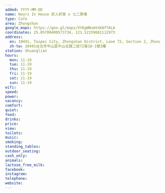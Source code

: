 ```yaml
---
added: YYYY-MM-DD
name: Hours In House 好人好室 x 七二聚場
type: Cafe
area: Zhongshan
google_maps: https://goo.gl/maps/VY6gWNumVnKAfYALA
coordinates: 25.05700400573734, 121.52159681112973
address:
  en: 10491, Taipei City, Zhongshan District, Lane 72, Section 2, Zhongshan North Road, 18-1號3樓
  zh-tw: 10491台北市中山區中山北路二段72巷18-1號3樓
station: Shuanglian
hours:
  mon: 11-19
  tue: 11-19
  thu: 11-19
  fri: 11-19
  sat: 11-19
  sun: 11-19
wifi: 
speed: 
power: 
vacancy: 
comfort: 
quiet: 
food: 
drinks: 
price: 
view: 
toilets: 
music: 
smoking: 
standing_tables: 
outdoor_seating: 
cash_only: 
animals: 
lactose_free_milk: 
facebook: 
instagram: 
telephone: 
website: 
---
```

